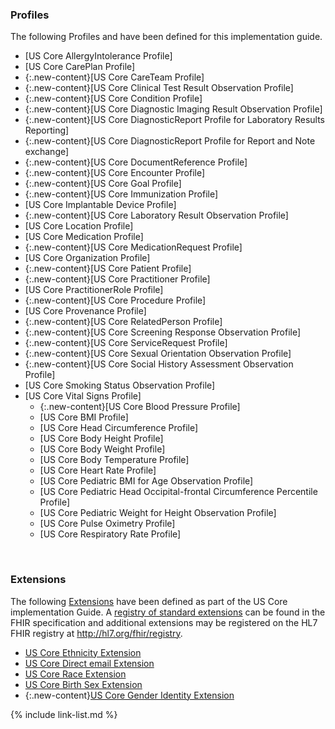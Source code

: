 
### Profiles

The following Profiles and have been defined for this implementation guide.

<!-- {% raw %}
{% include list-simple-profiles.xhtml %}
{% endraw %} -->


- [US Core AllergyIntolerance Profile]
- [US Core CarePlan Profile]
- {:.new-content}[US Core CareTeam Profile]
- {:.new-content}[US Core Clinical Test Result Observation Profile]
- {:.new-content}[US Core Condition Profile]
- {:.new-content}[US Core Diagnostic Imaging Result Observation Profile]
- {:.new-content}[US Core DiagnosticReport Profile for Laboratory Results Reporting]
- {:.new-content}[US Core DiagnosticReport Profile for Report and Note exchange]
- {:.new-content}[US Core DocumentReference Profile]
- {:.new-content}[US Core Encounter Profile]
- {:.new-content}[US Core Goal Profile]
- {:.new-content}[US Core Immunization Profile]
- [US Core Implantable Device Profile]
- {:.new-content}[US Core Laboratory Result Observation Profile]
- [US Core Location Profile]
- [US Core Medication Profile]
- {:.new-content}[US Core MedicationRequest Profile]
- [US Core Organization Profile]
- {:.new-content}[US Core Patient Profile]
- {:.new-content}[US Core Practitioner Profile]
- [US Core PractitionerRole Profile]
- {:.new-content}[US Core Procedure Profile]
- [US Core Provenance Profile]
- {:.new-content}[US Core RelatedPerson Profile]
- {:.new-content}[US Core Screening Response Observation Profile]
- {:.new-content}[US Core ServiceRequest Profile]
- {:.new-content}[US Core Sexual Orientation Observation Profile]
- {:.new-content}[US Core Social History Assessment Observation Profile]
- [US Core Smoking Status Observation Profile]
- <span markdown="1" class="bg-success">[US Core Vital Signs Profile]</span>
  - {:.new-content}[US Core Blood Pressure Profile]
  - [US Core BMI Profile]
  - [US Core Head Circumference Profile]
  - [US Core Body Height Profile]
  - [US Core Body Weight Profile]
  - [US Core Body Temperature Profile]
  - [US Core Heart Rate Profile]
  - [US Core Pediatric BMI for Age Observation Profile]
  - [US Core Pediatric Head Occipital-frontal Circumference Percentile
  Profile]
  - [US Core Pediatric Weight for Height Observation Profile]
  - [US Core Pulse Oximetry Profile]
  - [US Core Respiratory Rate Profile]


<!--
- In addition US Core uses the [Vital Signs Profile] from the FHIR Specification.  The expanded US Core [Vital Signs Quick Start] section provides guidance on vital signs search.
-->


<br />

### Extensions

The following [Extensions]({{site.data.fhir.path}}extensibility.html) have been defined as part of the US Core implementation Guide. A [registry of standard extensions]({{site.data.fhir.path}}extensibility-registry.html) can be found in the FHIR specification and additional extensions may be registered on the HL7 FHIR registry at <http://hl7.org/fhir/registry>.

<!-- {% raw %}
{% include list-simple-extensions.xhtml %}
{% endraw %} -->

- [US Core Ethnicity Extension](StructureDefinition-us-core-ethnicity.html)
- [US Core Direct email Extension](StructureDefinition-us-core-direct.html)
- [US Core Race Extension](StructureDefinition-us-core-race.html)
- [US Core Birth Sex Extension](StructureDefinition-us-core-birthsex.html)
- {:.new-content}[US Core Gender Identity Extension](StructureDefinition-us-core-genderIdentity.html)

{% include link-list.md %}

<br />

